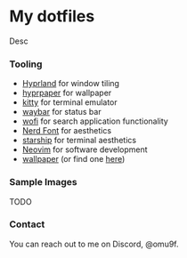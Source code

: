 <!-- <img src="assets/images/cover.jpg"> -->

# My dotfiles

Desc

<!-- ### Plug

Check out my [website](link) for more info -->

### Tooling

- [Hyprland](https://hyprland.org/) for window tiling
- [hyprpaper](https://wiki.hyprland.org/Hypr-Ecosystem/hyprpaper/) for wallpaper
- [kitty](https://github.com/kovidgoyal/kitty) for terminal emulator
- [waybar](https://github.com/Alexays/Waybar) for status bar
- [wofi](https://wiki.hyprland.org/Useful-Utilities/App-Launchers/#wofi) for search application functionality
- [Nerd Font](https://github.com/ryanoasis/nerd-fonts/releases) for aesthetics
- [starship](https://starship.rs/guide/) for terminal aesthetics
- [Neovim](https://neovim.io/) for software development
- [wallpaper](assets/wallpaper/luffy-kaido.jpg) (or find one [here](https://github.com/MosesDVarghese/Wallpapers))

### Sample Images

TODO

<!-- <details>
<summary>Kitty</summary>

A simple terminal setup with reduced opacity to allow for the blur effect from Hyprland.

<img src="assets/images/kitty.png">
</details>

<details>
<summary>Neovim</summary>

My setup of [Neovim](https://neovim.io/) is inspired from a great video by [Sindo](https://github.com/JazzyGrim) which you can find [here](https://www.youtube.com/watch?v=V070Zmvx9AM&t=1054s). My goal was to make it a minimal setup for Rust development and potentially web development in the future.

<img src="assets/images/neovim.png">
</details>

<details>
<summary>Waybar</summary>

I prefer [GNOME](https://www.gnome.org/)'s minimalistic status bar and have tried to replicate it with [Waybar](https://github.com/Alexays/Waybar). And whenever I do need more info, clicking on the icons which will reveal its expanded view.

<img src="assets/images/waybar.png">
</details>

<details>
<summary>Wofi</summary>

[Wofi](https://wiki.hyprland.org/Useful-Utilities/App-Launchers/#wofi) has been modified to have a more smooth look (rounded corners and dark color scheme) than what it ships with by default.

<img src="assets/images/wofi.png">
</details> -->

### Contact

You can reach out to me on Discord, @omu9f.

